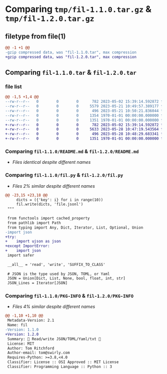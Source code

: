 # Comparing `tmp/fil-1.1.0.tar.gz` & `tmp/fil-1.2.0.tar.gz`

## filetype from file(1)

```diff
@@ -1 +1 @@
-gzip compressed data, was "fil-1.1.0.tar", max compression
+gzip compressed data, was "fil-1.2.0.tar", max compression
```

## Comparing `fil-1.1.0.tar` & `fil-1.2.0.tar`

### file list

```diff
@@ -1,5 +1,4 @@
--rw-r--r--   0        0        0      782 2023-05-02 15:39:14.592872 fil-1.1.0/README.md
--rw-r--r--   0        0        0     5579 2023-05-21 10:49:57.389177 fil-1.1.0/fil.py
--rw-r--r--   0        0        0      496 2023-05-21 10:50:21.836044 fil-1.1.0/pyproject.toml
--rw-r--r--   0        0        0     1354 1970-01-01 00:00:00.000000 fil-1.1.0/setup.py
--rw-r--r--   0        0        0     1351 1970-01-01 00:00:00.000000 fil-1.1.0/PKG-INFO
+-rw-r--r--   0        0        0      782 2023-05-02 15:39:14.592872 fil-1.2.0/README.md
+-rw-r--r--   0        0        0     5633 2023-05-28 10:47:19.543564 fil-1.2.0/fil.py
+-rw-r--r--   0        0        0      496 2023-05-28 10:48:29.683341 fil-1.2.0/pyproject.toml
+-rw-r--r--   0        0        0     1351 1970-01-01 00:00:00.000000 fil-1.2.0/PKG-INFO
```

### Comparing `fil-1.1.0/README.md` & `fil-1.2.0/README.md`

 * *Files identical despite different names*

### Comparing `fil-1.1.0/fil.py` & `fil-1.2.0/fil.py`

 * *Files 2% similar despite different names*

```diff
@@ -23,15 +23,18 @@
     dicts = ({'key': i} for i in range(10))
     fil.write(dicts, 'file.jsonl')
 """
 
 from functools import cached_property
 from pathlib import Path
 from typing import Any, Dict, Iterator, List, Optional, Union
-import json
+try:
+    import ujson as json
+except ImportError:
+    import json
 import safer
 
 __all__ = 'read', 'write', 'SUFFIX_TO_CLASS'
 
 # JSON is the type used by JSON, TOML, or Yaml
 JSON = Union[Dict, List, None, bool, float, int, str]
 JSON_Lines = Iterator[JSON]
```

### Comparing `fil-1.1.0/PKG-INFO` & `fil-1.2.0/PKG-INFO`

 * *Files 4% similar despite different names*

```diff
@@ -1,10 +1,10 @@
 Metadata-Version: 2.1
 Name: fil
-Version: 1.1.0
+Version: 1.2.0
 Summary: 🏺 Read/write JSON/TOML/Yaml/txt 🏺
 License: MIT
 Author: Tom Ritchford
 Author-email: tom@swirly.com
 Requires-Python: >=3.8,<4.0
 Classifier: License :: OSI Approved :: MIT License
 Classifier: Programming Language :: Python :: 3
```

